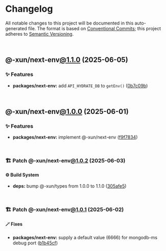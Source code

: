 # Changelog

All notable changes to this project will be documented in this auto-generated
file. The format is based on [Conventional Commits][1];
this project adheres to [Semantic Versioning][2].

<br />

## @-xun/next-env[@1.1.0][3] (2025-06-05)

### ✨ Features

- **packages/next-env:** add `API_HYDRATE_DB` to `getEnv()` ([0b7c09b][4])

<br />

## @-xun/next-env[@1.0.0][5] (2025-06-01)

### ✨ Features

- **packages/next-env:** implement @-xun/next-env ([f9f7834][6])

<br />

### 🏗️ Patch @-xun/next-env[@1.0.2][7] (2025-06-03)

#### ⚙️ Build System

- **deps:** bump @-xun/types from 1.0.0 to 1.1.0 ([305afe5][8])

<br />

### 🏗️ Patch @-xun/next-env[@1.0.1][9] (2025-06-02)

#### 🪄 Fixes

- **packages/next-env:** supply a default value (6666) for mongodb-ms debug port ([b1b45cf][10])

[1]: https://conventionalcommits.org
[2]: https://semver.org
[3]: https://github.com/Xunnamius/react-utils/compare/@-xun/next-env@1.0.2...@-xun/next-env@1.1.0
[4]: https://github.com/Xunnamius/react-utils/commit/0b7c09badb430143839c51ee6ae32dc6d1082533
[5]: https://github.com/Xunnamius/react-utils/compare/f9f7834aa8021aeded7a800976d133f275cd694e...@-xun/next-env@1.0.0
[6]: https://github.com/Xunnamius/react-utils/commit/f9f7834aa8021aeded7a800976d133f275cd694e
[7]: https://github.com/Xunnamius/react-utils/compare/@-xun/next-env@1.0.1...@-xun/next-env@1.0.2
[8]: https://github.com/Xunnamius/react-utils/commit/305afe5a58edc3c45680a092186eeea712a1a4c8
[9]: https://github.com/Xunnamius/react-utils/compare/@-xun/next-env@1.0.0...@-xun/next-env@1.0.1
[10]: https://github.com/Xunnamius/react-utils/commit/b1b45cf09cd5af6593920ea281ef27f4c3efd32f

